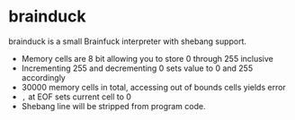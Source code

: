 brainduck
=========

brainduck is a small Brainfuck interpreter with shebang support.

* Memory cells are 8 bit allowing you to store 0 through 255 inclusive
* Incrementing 255 and decrementing 0 sets value to 0 and 255 accordingly
* 30000 memory cells in total, accessing out of bounds cells yields error
* `,` at EOF sets current cell to 0
* Shebang line will be stripped from program code.

